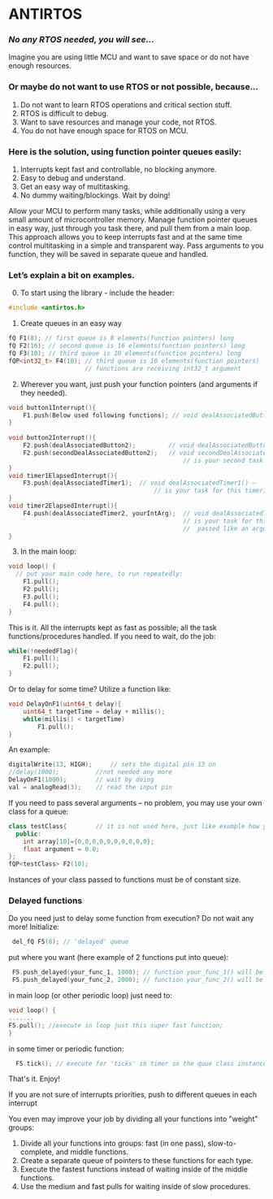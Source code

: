 # ANTIRTOS 
### *No any RTOS needed, you will see...*

Imagine you are using little MCU and want to save space or do not have enough resources.
### Or maybe do not want to use RTOS or not possible, because…
1.	Do not want to learn RTOS operations and critical section stuff.
2.	RTOS is difficult to debug.
3.	Want to save resources and manage your code, not RTOS.
4.	You do not have enough space for RTOS on MCU.

### Here is the solution, using function pointer queues easily:
1.	Interrupts kept fast and controllable, no blocking anymore.
2.	Easy to debug and understand. 
3.	Get an easy way of multitasking.
4.	No dummy waiting/blockings. Wait by doing!

Allow your MCU to perform many tasks, while additionally using a very small amount of microcontroller memory. Manage function pointer queues in easy way, just through you task there, and pull them from a main loop. This approach allows you to keep interrupts fast and at the same time control multitasking in a simple and transparent way. Pass arguments to you function, they will be saved in separate queue and handled.

### Let’s explain a bit on examples.

0. To start using the library - include the header:
```cpp
#include <antirtos.h>
```

1.	Create queues in an easy way
```cpp
fQ F1(8); // first queue is 8 elements(function pointers) long
fQ F2(16); // second queue is 16 elements(function pointers) long
fQ F3(10); // third queue is 10 elements(function pointers) long
fQP<int32_t> F4(10); // third queue is 10 elements(function pointers)
					 // functions are receiving int32_t argument
```


2.	Wherever you want, just push your function pointers (and arguments if they needed).  

```cpp
void button1Interrupt(){
	F1.push(Below used following functions); // void dealAssociatedButton1() – is your task for this button
}
  
void button2Interrupt(){
	F2.push(dealAssociatedButton2);         // void dealAssociatedButton2() – is your task for this button
	F2.push(secondDealAssociatedButton2);   // void secondDealAssociatedButton2() – 
                                                // is your second task for this button
}
void timer1ElapsedInterrupt(){
	F3.push(dealAssociatedTimer1);  // void dealAssociatedTimer1() – 
                                        // is your task for this timer1 event 
}
void timer2ElapsedInterrupt(){
	F4.push(dealAssociatedTimer2, yourIntArg);  // void dealAssociatedTimer2(int yourIntArg) – 
                                                // is your task for this timer2 event and the variable yourIntArg
                                                //  passed like an argument 
}
```    

3.	In the main loop:
```cpp
void loop() {
  // put your main code here, to run repeatedly:
	F1.pull();
	F2.pull();
	F3.pull();
	F4.pull();
}
```

This is it. All the interrupts kept as fast as possible; all the task functions/procedures handled.
If you need to wait, do the job:
```cpp
while(!neededFlag){
	F1.pull();
	F2.pull();
}
```
Or to delay for some time? Utilize a function like:
```cpp
void DelayOnF1(uint64_t delay){
	uint64_t targetTime = delay + millis();
	while(millis() < targetTime) 
		F1.pull();
}
```


An example:
```cpp
digitalWrite(13, HIGH); 	// sets the digital pin 13 on
//delay(1000);  		//not needed any more
DelayOnF1(1000);		// wait by doing
val = analogRead(3);  	// read the input pin
```


If you need to pass several arguments – no problem, you may use your own class for a queue:
```cpp
class testClass{        // it is not used here, just like example how you may pass complex argument to your functions in queue
  public:
    int array[10]={0,0,0,0,0,0,0,0,0,0};
    float argument = 0.0;
};
fQP<testClass> F2(10);
```
Instances of your class passed to functions must be of constant size.

### Delayed functions
Do you need just to delay some function from execution? Do not wait any more!
Initialize:
```cpp
 del_fQ F5(8); // 'delayed' queue

 ```
put where you want (here example of 2 functions put into queue):
```cpp
 F5.push_delayed(your_func_1, 1000); // function your_func_1() will be delayed for 1000 'ticks'
 F5.push_delayed(your_func_2, 2000); // function your_func_2() will be delayed for 2000 'ticks'
 ```
 
 in main loop (or other periodic loop) just need to:
 ```cpp
 void loop() {
 .......
 F5.pull(); //execute in loop just this super fast function;
 }
 ```
 in some timer or periodic function:
  ```cpp
	F5.tick(); // execute for 'ticks' in timer so the quue class instance will know then to initiate execution
  ```
That's it. Enjoy! 
 

If you are not sure of interrupts priorities, push to different queues in each interrupt

You even may improve your job by dividing all your functions into "weight" groups:
1.	Divide all your functions into groups: fast (in one pass), slow-to-complete, and middle functions.
2.	Create a separate queue of pointers to these functions for each type.
3.	Execute the fastest functions instead of waiting inside of the middle functions.
4.	Use the medium and fast pulls for waiting inside of slow procedures.

